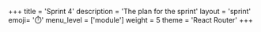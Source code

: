 +++
title = 'Sprint 4'
description = 'The plan for the sprint'
layout = 'sprint'
emoji= '⏱️'
menu_level = ['module']
weight = 5
theme = 'React Router'
+++


